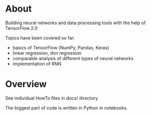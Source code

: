 About
======

Building neural networks and data processing tools with the help of TensorFlow 2.0

Topics have been covered so far:

* basics of TensorFlow (NumPy, Pandas, Keras)
* linear regression, dnn regression
* comparable analysis of different types of neural networks
* implementation of RNN


Overview
=========

See individual HowTo files in docs/ directory

The biggest part of code is written in Python in notebooks.


